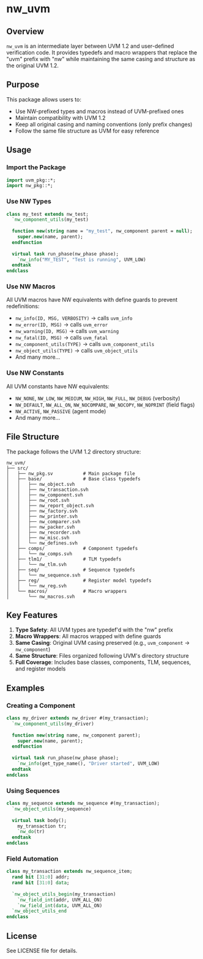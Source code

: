 # nw_uvm

## Overview

`nw_uvm` is an intermediate layer between UVM 1.2 and user-defined verification code. It provides typedefs and macro wrappers that replace the "uvm" prefix with "nw" while maintaining the same casing and structure as the original UVM 1.2.

## Purpose

This package allows users to:
- Use NW-prefixed types and macros instead of UVM-prefixed ones
- Maintain compatibility with UVM 1.2
- Keep all original casing and naming conventions (only prefix changes)
- Follow the same file structure as UVM for easy reference

## Usage

### Import the Package

```systemverilog
import uvm_pkg::*;
import nw_pkg::*;
```

### Use NW Types

```systemverilog
class my_test extends nw_test;
  `nw_component_utils(my_test)
  
  function new(string name = "my_test", nw_component parent = null);
    super.new(name, parent);
  endfunction
  
  virtual task run_phase(nw_phase phase);
    `nw_info("MY_TEST", "Test is running", UVM_LOW)
  endtask
endclass
```

### Use NW Macros

All UVM macros have NW equivalents with define guards to prevent redefinitions:

- `nw_info(ID, MSG, VERBOSITY)` → calls `uvm_info`
- `nw_error(ID, MSG)` → calls `uvm_error`
- `nw_warning(ID, MSG)` → calls `uvm_warning`
- `nw_fatal(ID, MSG)` → calls `uvm_fatal`
- `nw_component_utils(TYPE)` → calls `uvm_component_utils`
- `nw_object_utils(TYPE)` → calls `uvm_object_utils`
- And many more...

### Use NW Constants

All UVM constants have NW equivalents:

- `NW_NONE`, `NW_LOW`, `NW_MEDIUM`, `NW_HIGH`, `NW_FULL`, `NW_DEBUG` (verbosity)
- `NW_DEFAULT`, `NW_ALL_ON`, `NW_NOCOMPARE`, `NW_NOCOPY`, `NW_NOPRINT` (field flags)
- `NW_ACTIVE`, `NW_PASSIVE` (agent mode)
- And many more...

## File Structure

The package follows the UVM 1.2 directory structure:

```
nw_uvm/
├── src/
│   ├── nw_pkg.sv           # Main package file
│   ├── base/               # Base class typedefs
│   │   ├── nw_object.svh
│   │   ├── nw_transaction.svh
│   │   ├── nw_component.svh
│   │   ├── nw_root.svh
│   │   ├── nw_report_object.svh
│   │   ├── nw_factory.svh
│   │   ├── nw_printer.svh
│   │   ├── nw_comparer.svh
│   │   ├── nw_packer.svh
│   │   ├── nw_recorder.svh
│   │   ├── nw_misc.svh
│   │   └── nw_defines.svh
│   ├── comps/              # Component typedefs
│   │   └── nw_comps.svh
│   ├── tlm1/               # TLM typedefs
│   │   └── nw_tlm.svh
│   ├── seq/                # Sequence typedefs
│   │   └── nw_sequence.svh
│   ├── reg/                # Register model typedefs
│   │   └── nw_reg.svh
│   └── macros/             # Macro wrappers
│       └── nw_macros.svh
```

## Key Features

1. **Type Safety**: All UVM types are typedef'd with the "nw" prefix
2. **Macro Wrappers**: All macros wrapped with define guards
3. **Same Casing**: Original UVM casing preserved (e.g., `uvm_component` → `nw_component`)
4. **Same Structure**: Files organized following UVM's directory structure
5. **Full Coverage**: Includes base classes, components, TLM, sequences, and register models

## Examples

### Creating a Component

```systemverilog
class my_driver extends nw_driver #(my_transaction);
  `nw_component_utils(my_driver)
  
  function new(string name, nw_component parent);
    super.new(name, parent);
  endfunction
  
  virtual task run_phase(nw_phase phase);
    `nw_info(get_type_name(), "Driver started", UVM_LOW)
  endtask
endclass
```

### Using Sequences

```systemverilog
class my_sequence extends nw_sequence #(my_transaction);
  `nw_object_utils(my_sequence)
  
  virtual task body();
    my_transaction tr;
    `nw_do(tr)
  endtask
endclass
```

### Field Automation

```systemverilog
class my_transaction extends nw_sequence_item;
  rand bit [31:0] addr;
  rand bit [31:0] data;
  
  `nw_object_utils_begin(my_transaction)
    `nw_field_int(addr, UVM_ALL_ON)
    `nw_field_int(data, UVM_ALL_ON)
  `nw_object_utils_end
endclass
```

## License

See LICENSE file for details.